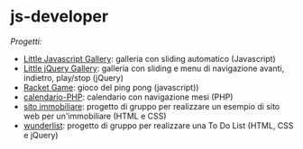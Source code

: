 js-developer
=====================

*Progetti:*

- [Little Javascript Gallery](https://github.com/lucia-c/lucia-c.github.io/tree/gh-pages/little-Javascript-gallery): galleria con sliding automatico (Javascript)
- [Little jQuery Gallery](https://github.com/lucia-c/lucia-c.github.io/tree/gh-pages/little-jQuery-Gallery): galleria con sliding e menu di navigazione avanti, indietro, play/stop (jQuery)
- [Racket Game](https://github.com/lucia-c/lucia-c.github.io/gh-pages/racket-game): gioco del ping pong (javascript))
- [calendario-PHP](https://github.com/lucia-c/lucia-c.github.io/gh-pages/calendario-PHP): calendario con navigazione mesi (PHP)
- [sito immobiliare](https://github.com/lucia-c/lucia-c.github.io/gh-pages/sito-immobiliare): progetto di gruppo per realizzare un esempio di sito web per un'immobiliare (HTML e CSS)
- [wunderlist](https://github.com/lucia-c/lucia-c.github.io/gh-pages/wunderlist): progetto di gruppo per realizzare una To Do List (HTML, CSS e jQuery)
